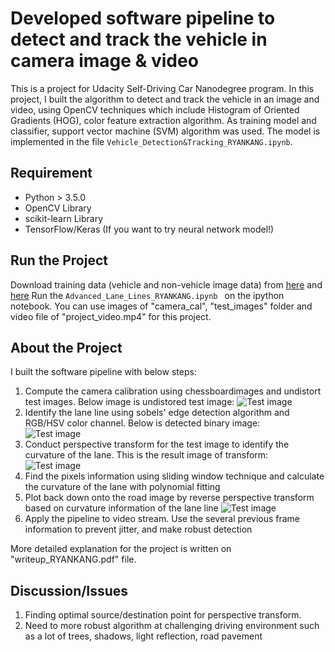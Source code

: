 # **Developed software pipeline to detect and track the vehicle in camera image & video**

This is a project for Udacity Self-Driving Car Nanodegree program. In this project, I built the algorithm to detect and track the vehicle in an image and video, using OpenCV techniques which include Histogram of Oriented Gradients (HOG), color feature extraction algorithm. As training model and classifier, support vector machine (SVM) algorithm was used. The model is implemented in the file `Vehicle_Detection&Tracking_RYANKANG.ipynb`. 

## Requirement 

- Python > 3.5.0
- OpenCV Library
- scikit-learn Library
- TensorFlow/Keras (If you want to try neural network model!)

## Run the Project 

Download training data (vehicle and non-vehicle image data) from [here](http://www.gti.ssr.upm.es/data/Vehicle_database.html) and [here](http://www.cvlibs.net/datasets/kitti/) 
Run the `Advanced_Lane_Lines_RYANKANG.ipynb ` on the ipython notebook. You can use images of "camera_cal", "test_images" folder and video file of "project_video.mp4" for this project.  

## About the Project 

I built the software pipeline with below steps: 

1. Compute the camera calibration using chessboardimages and undistort test images. Below image is undistored test image:
![Test image](https://github.com/KHKANG36/Advanced_Lane_Line_Finding-Project/blob/master/output_images/Undistorted_Test2.jpg)
2. Identify the lane line using sobels' edge detection algorithm and RGB/HSV color channel. Below is detected binary image:   
![Test image](https://github.com/KHKANG36/Advanced_Lane_Line_Finding-Project/blob/master/output_images/Threshold_binary_Test2.jpg)
3. Conduct perspective transform for the test image to identify the curvature of the lane. This is the result image of transform:  
![Test image](https://github.com/KHKANG36/Advanced_Lane_Line_Finding-Project/blob/master/output_images/Warped_binary_Test2.jpg)
4. Find the pixels information using sliding window technique and calculate the curvature of the lane with polynomial fitting
5. Plot back down onto the road image by reverse perspective transform based on curvature information of the lane line
![Test image](https://github.com/KHKANG36/Advanced_Lane_Line_Finding-Project/blob/master/output_images/Warped_back_Test2.jpg)
6. Apply the pipeline to video stream. Use the several previous frame information to prevent jitter, and make robust detection

More detailed explanation for the project is written on "writeup_RYANKANG.pdf" file. 

## Discussion/Issues 

1. Finding optimal source/destination point for perspective transform. 
2. Need to more robust algorithm at challenging driving environment such as a lot of trees, shadows, light reflection, road pavement




